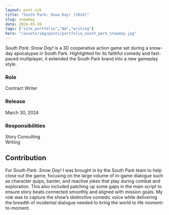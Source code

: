 ```yaml
---
layout: post.njk
title: "South Park: Snow Day! (2024)"
slug: snowday
date: 2024-03-20
tags: ["site_portfolio","AA","writing"]
hero: "/assets/img/posts/portfolio_south_park_snowday.jpg"
---
```


*South Park: Snow Day!* is a 3D cooperative action game set during a snow-day apocalypse in South Park. Highlighted for its faithful comedy and fast-paced multiplayer, it extended the South Park brand into a new gameplay style.

### Role
Contract Writer

### Release
March 30, 2024

### Responsibilities
Story Consulting   
Writing  

## Contribution
For *South Park: Snow Day!* I was brought in by the South Park team to help close out the game, focusing on the large volume of in-game dialogue such as character quips, banter, and reactive jokes that play during combat and exploration. This also included patching up some gaps in the main script to ensure story beats connected smoothly and aligned with mission goals. My role was to capture the show’s distinctive comedic voice while delivering the breadth of incidental dialogue needed to bring the world to life moment-to-moment.